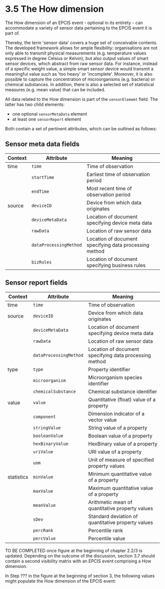 # 3.5 The How dimension

The How dimension of an EPCIS event - optional in its entirety - can accommodate a variety of sensor data pertaining to the EPCIS event it is part of.

Thereby, the term 'sensor data' covers a huge set of conceivable contents. The developed framework allows for ample flexibility: organisations are not only able to transmit physical measurements (e.g. temperature values expressed in degree Celsius or Kelvin), but also output values of smart sensor devices, which abstract from raw sensor data. For instance, instead of a specific weight value, a simple smart sensor device would transmit a meaningful value such as 'too heavy' or 'incomplete'. Moreover, it is also possible to capture the concentration of microorganisms (e.g. bacteria) or chemical substances. In addition, there is also a selected set of statistical measures (e.g. mean value) that can be included.

All data related to the How dimension is part of the `sensorElememt` field. The latter has two child elements:
- one optional `sensorMetaData` element 
- at least one `sensorReport` element

Both contain a set of pertinent attributes, which can be outlined as follows:

## Sensor meta data fields

| Context | Attribute | Meaning |
| --- | ------------ | -- |
| time | `time` | Time of observation |
| | `startTime` | Earliest time of observation period |
| | `endTime` | Most recent time of observation period |
| source | `deviceID` | Device from which data originates |
| | `deviceMetaData` | Location of document specifying device meta data |
| | `rawData` | Location of raw sensor data |
| | `dataProcessingMethod` | Location of document specifying data processing method |
| | `bizRules` | Location of document specifying business rules |

## Sensor report fields

| Context | Attribute | Meaning |
| --- | ------------ | -- |
| time | `time` | Time of observation |
| source | `deviceID` | Device from which data originates |
| | `deviceMetaData` | Location of document specifying device meta data |
| | `rawData` | Location of raw sensor data |
| | `dataProcessingMethod` | Location of document specifying data processing method |
| type | `type` | Property identifier |
| | `microorganism` | Microorganism species identifier |
| | `chemicalSubstance` | Chemical substance identifier |
| value | `value` | Quantitative (float) value of a property |
| | `component` | Dimension indicator of a vector value |
| | `stringValue` | String value of a property |
| | `booleanValue` | Boolean value of a property |
| | `hexBinaryValue` | HexBinary value of a property |
| | `uriValue` | URI value of a property |
| | `uom` | Unit of measure of specified property values |
| statistics | `minValue` | Minimum quantitative value of a property |
| | `maxValue` | Maximum quantitative value of a property |
| | `meanValue` | Arithmetic mean of quantitative property values |
| | `sDev` | Standard deviation of quantitative property values |
| | `percRank` | Percentile rank |
| | `percValue` | Percentile value |

TO BE COMPLETED once figure at the beginning of chapter 2.2/3 is updated. Depending on the outcome of the discussion, section 3.7 should contain a second visibility matrix with an EPCIS event comprising a How dimension.

In Step ??? in the figure at the beginning of section 3, the following values might populate the How dimension of the EPCIS event: